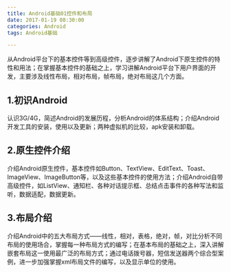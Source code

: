 ```yaml
---
title: Android基础01控件和布局
date: 2017-01-19 08:30:00
categories: Android
tags: Android基础

---
```



从Android平台下的基本控件等到高级控件，逐步讲解了Android下原生控件的特性和用法；在掌握基本控件的基础之上，学习讲解Android平台下用户界面的开发，主要涉及线性布局，相对布局，帧布局，绝对布局这几个方面。

## 1.初识Android

认识3G/4G，简述Android的发展历程，分析Android的体系结构；介绍Android开发工具的安装，使用以及更新；两种虚拟机的比较，apk安装和卸载。

## 2.原生控件介绍

介绍Android原生控件，基本控件如Button、TextView、EditText、Toast、ImageView、ImageButton等，以及这些基本控件的使用方法；介绍Android自带高级控件，如ListView、通知栏、各种对话提示框、总结点击事件的各种写法和监听，数据适配，数据更新。

## 3.布局介绍

介绍Android中的五大布局方式——线性，相对，表格，绝对，帧，对比分析不同布局的使用场合，掌握每一种布局方式的编写；在基本布局的基础之上，深入讲解嵌套布局这一使用最广泛的布局方式；通过电话拨号器，短信发送器两个综合型案例，进一步加强掌握xml布局文件的编写，以及显示单位的使用。